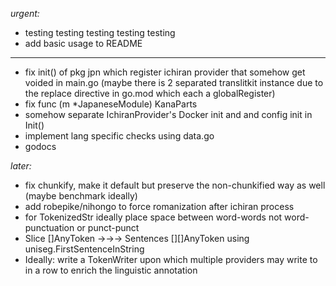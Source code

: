 *urgent:*

- testing testing testing testing testing
- add basic usage to README

<hr>

- fix init() of pkg jpn which register ichiran provider that somehow get voided in main.go (maybe there is 2 separated translitkit instance due to the replace directive in go.mod which each a globalRegister)
- fix func (m *JapaneseModule) KanaParts
- somehow separate IchiranProvider's Docker init and and config init in Init()
- implement lang specific checks using data.go
- godocs


*later:*

- fix chunkify, make it default but preserve the non-chunkified way as well (maybe benchmark ideally)
- add robepike/nihongo to force romanization after ichiran process
- for TokenizedStr ideally place space between word-words not word-punctuation or punct-punct
- Slice []AnyToken →→→ Sentences [][]AnyToken using uniseg.FirstSentenceInString
- Ideally: write a TokenWriter upon which multiple providers may write to in a row to enrich the linguistic annotation